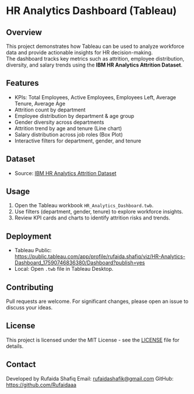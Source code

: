 # HR Analytics Dashboard (Tableau)

## Overview

This project demonstrates how Tableau can be used to analyze workforce data and provide actionable insights for HR decision-making.  
The dashboard tracks key metrics such as attrition, employee distribution, diversity, and salary trends using the **IBM HR Analytics Attrition Dataset**.

## Features

- KPIs: Total Employees, Active Employees, Employees Left, Average Tenure, Average Age
- Attrition count by department
- Employee distribution by department & age group
- Gender diversity across departments
- Attrition trend by age and tenure (Line chart)
- Salary distribution across job roles (Box Plot)
- Interactive filters for department, gender, and tenure

## Dataset

- Source: [IBM HR Analytics Attrition Dataset](https://www.kaggle.com/datasets/pavansubhasht/ibm-hr-analytics-attrition-dataset)

## Usage

1. Open the Tableau workbook `HR_Analytics_Dashboard.twb`.
2. Use filters (department, gender, tenure) to explore workforce insights.
3. Review KPI cards and charts to identify attrition risks and trends.

## Deployment

- Tableau Public: https://public.tableau.com/app/profile/rufaida.shafiq/viz/HR-Analytics-Dashboard_17590746836380/Dashboard?publish=yes
- Local: Open `.twb` file in Tableau Desktop.

## Contributing

Pull requests are welcome. For significant changes, please open an issue to discuss your ideas.

## License

This project is licensed under the MIT License - see the [LICENSE](LICENSE) file for details.

## Contact

Developed by Rufaida Shafiq
Email: rufaidashafik@gmail.com
GitHub: https://github.com/Rufaidaaa
